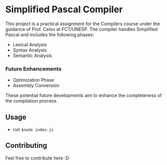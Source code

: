 # Simplified Pascal Compiler

This project is a practical assignment for the Compilers course under the guidance of Prof. Celso at FCT/UNESP. The compiler handles Simplified Pascal and includes the following phases:

- Lexical Analysis
- Syntax Analysis
- Semantic Analysis

### Future Enhancements

- Optimization Phase
- Assembly Conversion

These potential future developments aim to enhance the completeness of the compilation process.

## Usage

- run
  `$node index.js` 

## Contributing

Feel free to contribute here :D




